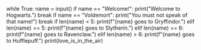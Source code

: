 while True:
    name = input()
    if name == "Welcome!":
        print("Welcome to Hogwarts.")
        break
    if name == "Voldemort":
        print("You must not speak of that name!")
        break
    if len(name) < 5:
        print(f"{name} goes to Gryffindor.")
    elif len(name) == 5:
        print(f"{name} goes to Slytherin.")
    elif len(name) == 6:
        print(f"{name} goes to Ravenclaw.")
    elif len(name) > 6:
        print(f"{name} goes to Hufflepuff.")
        print(love_is_in_the_air)
